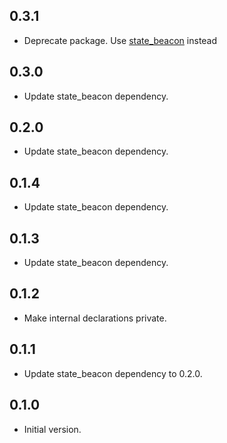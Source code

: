 ## 0.3.1

-   Deprecate package. Use [state_beacon](https://pub.dev/packages/state_beacon) instead

## 0.3.0

-   Update state_beacon dependency.

## 0.2.0

-   Update state_beacon dependency.

## 0.1.4

-   Update state_beacon dependency.

## 0.1.3

-   Update state_beacon dependency.

## 0.1.2

-   Make internal declarations private.

## 0.1.1

-   Update state_beacon dependency to 0.2.0.

## 0.1.0

-   Initial version.
